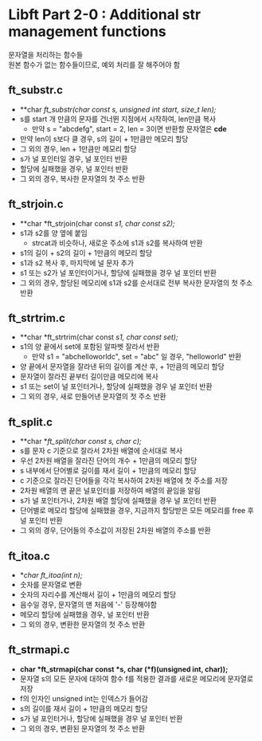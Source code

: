 # Libft Part 2-0 : Additional str management functions
문자열을 처리하는 함수들  
원본 함수가 없는 함수들이므로, 예외 처리를 잘 해주어야 함  

## ft_substr.c
- **char	*ft_substr(char const *s, unsigned int start, size_t len);**
- s를 start 개 만큼의 문자를 건너뛴 지점에서 시작하여, len만큼 복사
	- 만약 s = "abcdefg", start = 2, len = 3이면 반환할 문자열은 **cde**
- 만약 len이 s보다 클 경우, s의 길이 + 1만큼만 메모리 할당
- 그 외의 경우, len + 1만큼만 메모리 할당
- s가 널 포인터일 경우, 널 포인터 반환
- 할당에 실패했을 경우, 널 포인터 반환
- 그 외의 경우, 복사한 문자열의 첫 주소 반환

## ft_strjoin.c
- **char	*ft_strjoin(char const *s1, char const *s2);**
- s1과 s2를 양 옆에 붙임
	- strcat과 비슷하나, 새로운 주소에 s1과 s2를 복사하여 반환
- s1의 길이 + s2의 길이 + 1만큼의 메모리 할당
- s1과 s2 복사 후, 마지막에 널 문자 추가
- s1 또는 s2가 널 포인터이거나, 할당에 실패했을 경우 널 포인터 반환
- 그 외의 경우, 할당된 메모리에 s1과 s2를 순서대로 전부 복사한 문자열의 첫 주소 반환

## ft_strtrim.c
- **char	*ft_strtrim(char const *s1, char const *set);**
- s1의 양 끝에서 set에 포함된 알파벳 잘라서 반환
	- 만약 s1 = "abchelloworldc", set = "abc" 일 경우, "helloworld" 반환
- 양 끝에서 문자열을 잘라낸 뒤의 길이를 계산 후, + 1만큼의 메모리 할당
- 문자열이 잘라진 끝부터 길이만큼 메모리에 복사
- s1 또는 set이 널 포인터거나, 할당에 실패했을 경우 널 포인터 반환
- 그 외의 경우, 새로 만들어낸 문자열의 첫 주소 반환

## ft_split.c
- **char	**ft_split(char const *s, char c);**
- s를 문자 c 기준으로 잘라서 2차원 배열에 순서대로 복사
- 우선 2차원 배열을 잘라진 단어의 개수 + 1만큼의 메모리 할당
- s 내부에서 단어별로 길이를 재서 길이 + 1만큼의 메모리 할당
- c 기준으로 잘라진 단어들을 각각 복사하여 2차원 배열에 첫 주소를 저장
- 2차원 배열의 맨 끝은 널포인터를 저장하여 배열의 끝임을 알림
- s가 널 포인터거나, 2차원 배열 할당에 실패했을 경우 널 포인터 반환
- 단어별로 메모리 할당에 실패했을 경우, 지금까지 할당받은 모든 메모리를 free 후 널 포인터 반환
- 그 외의 경우, 단어들의 주소값이 저장된 2차원 배열의 주소를 반환

## ft_itoa.c
- **char	*ft_itoa(int n);**
- 숫자를 문자열로 변환
- 숫자의 자리수를 계산해서 길이 + 1만큼의 메모리 할당
- 음수일 경우, 문자열의 맨 처음에 '-' 등장해야함
- 메모리 할당에 실패했을 경우, 널 포인터 반환
- 그 외의 경우, 변환한 문자열의 첫 주소 반환

## ft_strmapi.c
- **char	\*ft_strmapi(char const \*s, char (\*f)(unsigned int, char));**
- 문자열 s의 모든 문자에 대하여 함수 f를 적용한 결과를 새로운 메모리에 문자열로 저장
- f의 인자인 unsigned int는 인덱스가 들어감
- s의 길이를 재서 길이 + 1만큼의 메모리 할당
- s가 널 포인터거나, 할당에 실패했을 경우 널 포인터 반환
- 그 외의 경우, 변환된 문자열의 첫 주소 반환